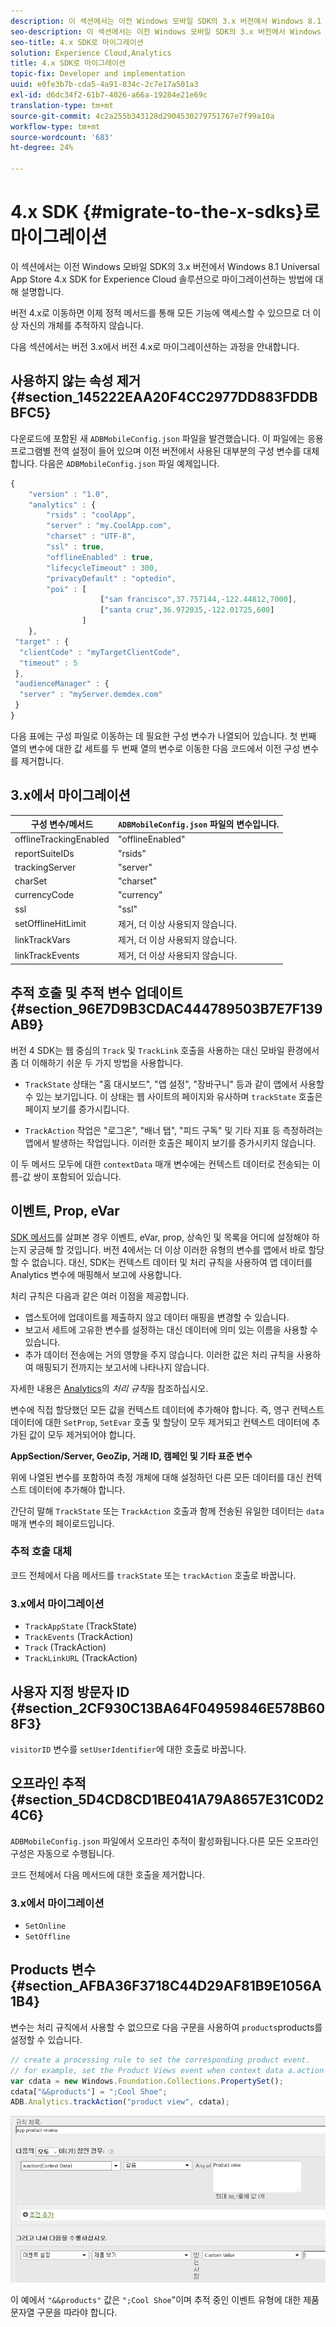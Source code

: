 ```yaml
---
description: 이 섹션에서는 이전 Windows 모바일 SDK의 3.x 버전에서 Windows 8.1 Universal App Store 4.x SDK for Experience Cloud 솔루션으로 마이그레이션하는 방법에 대해 설명합니다.
seo-description: 이 섹션에서는 이전 Windows 모바일 SDK의 3.x 버전에서 Windows 8.1 Universal App Store 4.x SDK for Experience Cloud 솔루션으로 마이그레이션하는 방법에 대해 설명합니다.
seo-title: 4.x SDK로 마이그레이션
solution: Experience Cloud,Analytics
title: 4.x SDK로 마이그레이션
topic-fix: Developer and implementation
uuid: e0fe3b7b-cda5-4a91-834c-2c7e17a501a3
exl-id: d6dc34f2-61b7-4026-a66a-19284e21e69c
translation-type: tm+mt
source-git-commit: 4c2a255b343128d2904530279751767e7f99a10a
workflow-type: tm+mt
source-wordcount: '683'
ht-degree: 24%

---
```


# 4.x SDK {#migrate-to-the-x-sdks}로 마이그레이션

이 섹션에서는 이전 Windows 모바일 SDK의 3.x 버전에서 Windows 8.1 Universal App Store 4.x SDK for Experience Cloud 솔루션으로 마이그레이션하는 방법에 대해 설명합니다.

버전 4.x로 이동하면 이제 정적 메서드를 통해 모든 기능에 액세스할 수 있으므로 더 이상 자신의 개체를 추적하지 않습니다.

다음 섹션에서는 버전 3.x에서 버전 4.x로 마이그레이션하는 과정을 안내합니다.

## 사용하지 않는 속성 제거 {#section_145222EAA20F4CC2977DD883FDDBBFC5}

다운로드에 포함된 새 `ADBMobileConfig.json` 파일을 발견했습니다. 이 파일에는 응용 프로그램별 전역 설정이 들어 있으며 이전 버전에서 사용된 대부분의 구성 변수를 대체합니다. 다음은 `ADBMobileConfig.json` 파일 예제입니다.

```js
{ 
    "version" : "1.0", 
    "analytics" : { 
        "rsids" : "coolApp", 
        "server" : "my.CoolApp.com", 
        "charset" : "UTF-8", 
        "ssl" : true, 
        "offlineEnabled" : true, 
        "lifecycleTimeout" : 300, 
        "privacyDefault" : "optedin", 
        "poi" : [ 
                    ["san francisco",37.757144,-122.44812,7000], 
                    ["santa cruz",36.972935,-122.01725,600] 
                ] 
    }, 
 "target" : { 
  "clientCode" : "myTargetClientCode", 
  "timeout" : 5 
 }, 
 "audienceManager" : { 
  "server" : "myServer.demdex.com" 
 } 
}
```

다음 표에는 구성 파일로 이동하는 데 필요한 구성 변수가 나열되어 있습니다. 첫 번째 열의 변수에 대한 값 세트를 두 번째 열의 변수로 이동한 다음 코드에서 이전 구성 변수를 제거합니다.

## 3.x에서 마이그레이션

| 구성 변수/메서드 | `ADBMobileConfig.json` 파일의 변수입니다. |
|--- |--- |
| offlineTrackingEnabled | &quot;offlineEnabled&quot; |
| reportSuiteIDs | &quot;rsids&quot; |
| trackingServer | &quot;server&quot; |
| charSet | &quot;charset&quot; |
| currencyCode | &quot;currency&quot; |
| ssl | &quot;ssl&quot; |
| setOfflineHitLimit | 제거, 더 이상 사용되지 않습니다. |
| linkTrackVars | 제거, 더 이상 사용되지 않습니다. |
| linkTrackEvents | 제거, 더 이상 사용되지 않습니다. |

## 추적 호출 및 추적 변수 업데이트 {#section_96E7D9B3CDAC444789503B7E7F139AB9}

버전 4 SDK는 웹 중심의 `Track` 및 `TrackLink` 호출을 사용하는 대신 모바일 환경에서 좀 더 이해하기 쉬운 두 가지 방법을 사용합니다.

* `TrackState` 상태는 &quot;홈 대시보드&quot;, &quot;앱 설정&quot;, &quot;장바구니&quot; 등과 같이 앱에서 사용할 수 있는 보기입니다. 이 상태는 웹 사이트의 페이지와 유사하며 `trackState` 호출은 페이지 보기를 증가시킵니다.

* `TrackAction` 작업은 &quot;로그온&quot;, &quot;배너 탭&quot;, &quot;피드 구독&quot; 및 기타 지표 등 측정하려는 앱에서 발생하는 작업입니다. 이러한 호출은 페이지 보기를 증가시키지 않습니다.

이 두 메서드 모두에 대한 `contextData` 매개 변수에는 컨텍스트 데이터로 전송되는 이름-값 쌍이 포함되어 있습니다.

## 이벤트, Prop, eVar

[SDK 메서드](/help/windows-appstore/c-configuration/methods.md)를 살펴본 경우 이벤트, eVar, prop, 상속인 및 목록을 어디에 설정해야 하는지 궁금해 할 것입니다. 버전 4에서는 더 이상 이러한 유형의 변수를 앱에서 바로 할당할 수 없습니다. 대신, SDK는 컨텍스트 데이터 및 처리 규칙을 사용하여 앱 데이터를 Analytics 변수에 매핑해서 보고에 사용합니다.

처리 규칙은 다음과 같은 여러 이점을 제공합니다.

* 앱스토어에 업데이트를 제출하지 않고 데이터 매핑을 변경할 수 있습니다.
* 보고서 세트에 고유한 변수를 설정하는 대신 데이터에 의미 있는 이름을 사용할 수 있습니다.
* 추가 데이터 전송에는 거의 영향을 주지 않습니다. 이러한 값은 처리 규칙을 사용하여 매핑되기 전까지는 보고서에 나타나지 않습니다.

자세한 내용은 [Analytics](/help/windows-appstore/analytics/analytics.md)의 *처리 규칙*&#x200B;을 참조하십시오.

변수에 직접 할당했던 모든 값을 컨텍스트 데이터에 추가해야 합니다. 즉, 영구 컨텍스트 데이터에 대한 `SetProp`, `SetEvar` 호출 및 할당이 모두 제거되고 컨텍스트 데이터에 추가된 값이 모두 제거되어야 합니다.

**AppSection/Server, GeoZip, 거래 ID, 캠페인 및 기타 표준 변수**

위에 나열된 변수를 포함하여 측정 개체에 대해 설정하던 다른 모든 데이터를 대신 컨텍스트 데이터에 추가해야 합니다.

간단히 말해 `TrackState` 또는 `TrackAction` 호출과 함께 전송된 유일한 데이터는 `data` 매개 변수의 페이로드입니다.

### 추적 호출 대체

코드 전체에서 다음 메서드를 `trackState` 또는 `trackAction` 호출로 바꿉니다.

### 3.x에서 마이그레이션

* `TrackAppState` (TrackState)
* `TrackEvents` (TrackAction)
* `Track` (TrackAction)
* `TrackLinkURL` (TrackAction)

## 사용자 지정 방문자 ID {#section_2CF930C13BA64F04959846E578B608F3}

`visitorID` 변수를 `setUserIdentifier`에 대한 호출로 바꿉니다.

## 오프라인 추적 {#section_5D4CD8CD1BE041A79A8657E31C0D24C6}

`ADBMobileConfig.json` 파일에서 오프라인 추적이 활성화됩니다.다른 모든 오프라인 구성은 자동으로 수행됩니다.

코드 전체에서 다음 메서드에 대한 호출을 제거합니다.

### 3.x에서 마이그레이션

* `SetOnline`
* `SetOffline`

## Products 변수 {#section_AFBA36F3718C44D29AF81B9E1056A1B4}

 변수는 처리 규칙에서 사용할 수 없으므로 다음 구문을 사용하여 `products`products를 설정할 수 있습니다.

```js
// create a processing rule to set the corresponding product event. 
// for example, set the Product Views event when context data a.action = "product view" 
var cdata = new Windows.Foundation.Collections.PropertySet(); 
cdata["&&products"] = ";Cool Shoe"; 
ADB.Analytics.trackAction("product view", cdata);
```

![](assets/prod-view.png)

이 예에서 `"&&products"` 값은 `";Cool Shoe`&quot;이며 추적 중인 이벤트 유형에 대한 제품 문자열 구문을 따라야 합니다.
